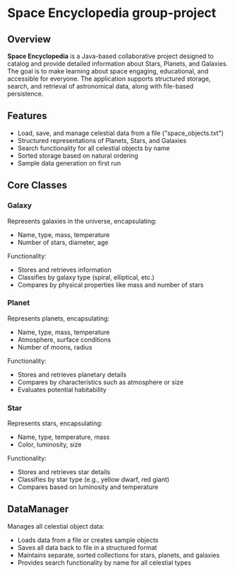 # Space Encyclopedia group-project

## Overview
**Space Encyclopedia** is a Java-based collaborative project designed to catalog and provide detailed information about Stars, Planets, and Galaxies. The goal is to make learning about space engaging, educational, and accessible for everyone. The application supports structured storage, search, and retrieval of astronomical data, along with file-based persistence.

## Features
- Load, save, and manage celestial data from a file ("space_objects.txt")
- Structured representations of Planets, Stars, and Galaxies
- Search functionality for all celestial objects by name
- Sorted storage based on natural ordering
- Sample data generation on first run

## Core Classes

### Galaxy
Represents galaxies in the universe, encapsulating:
- Name, type, mass, temperature
- Number of stars, diameter, age

Functionality:
- Stores and retrieves information
- Classifies by galaxy type (spiral, elliptical, etc.)
- Compares by physical properties like mass and number of stars


### Planet
Represents planets, encapsulating:
- Name, type, mass, temperature
- Atmosphere, surface conditions
- Number of moons, radius

Functionality:
- Stores and retrieves planetary details
- Compares by characteristics such as atmosphere or size
- Evaluates potential habitability

### Star
Represents stars, encapsulating:
- Name, type, temperature, mass
- Color, luminosity, size

Functionality:
- Stores and retrieves star details
- Classifies by star type (e.g., yellow dwarf, red giant)
- Compares based on luminosity and temperature

## DataManager
Manages all celestial object data:
- Loads data from a file or creates sample objects
- Saves all data back to file in a structured format
- Maintains separate, sorted collections for stars, planets, and galaxies
- Provides search functionality by name for all celestial types
